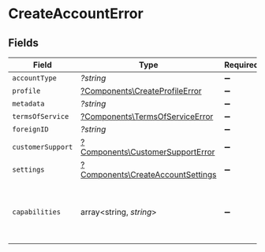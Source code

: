 # CreateAccountError


## Fields

| Field                                                                                 | Type                                                                                  | Required                                                                              | Description                                                                           | Example                                                                               |
| ------------------------------------------------------------------------------------- | ------------------------------------------------------------------------------------- | ------------------------------------------------------------------------------------- | ------------------------------------------------------------------------------------- | ------------------------------------------------------------------------------------- |
| `accountType`                                                                         | *?string*                                                                             | :heavy_minus_sign:                                                                    | N/A                                                                                   |                                                                                       |
| `profile`                                                                             | [?Components\CreateProfileError](../../Models/Components/CreateProfileError.md)       | :heavy_minus_sign:                                                                    | N/A                                                                                   |                                                                                       |
| `metadata`                                                                            | *?string*                                                                             | :heavy_minus_sign:                                                                    | N/A                                                                                   |                                                                                       |
| `termsOfService`                                                                      | [?Components\TermsOfServiceError](../../Models/Components/TermsOfServiceError.md)     | :heavy_minus_sign:                                                                    | N/A                                                                                   |                                                                                       |
| `foreignID`                                                                           | *?string*                                                                             | :heavy_minus_sign:                                                                    | N/A                                                                                   |                                                                                       |
| `customerSupport`                                                                     | [?Components\CustomerSupportError](../../Models/Components/CustomerSupportError.md)   | :heavy_minus_sign:                                                                    | N/A                                                                                   |                                                                                       |
| `settings`                                                                            | [?Components\CreateAccountSettings](../../Models/Components/CreateAccountSettings.md) | :heavy_minus_sign:                                                                    | N/A                                                                                   |                                                                                       |
| `capabilities`                                                                        | array<string, *string*>                                                               | :heavy_minus_sign:                                                                    | N/A                                                                                   | {<br/>"0": "first element failed validation..."<br/>}                                 |